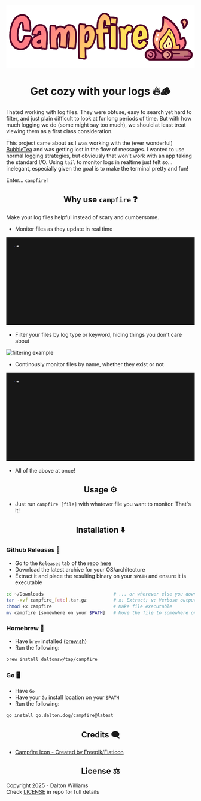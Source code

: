 <div align="center"">
    <img src="./assets/banner.png" style="width: 700px;"/>
    <h1>Get cozy with your logs 🔥🪵</h1>
</div>

I hated working with log files. They were obtuse, easy to search yet hard to filter, and just plain difficult to look at for long periods of time. But with how much logging we do (some might say too much), we should at least treat viewing them as a first class consideration.

This project came about as I was working with the (ever wonderful) [BubbleTea](https://github.com/charmbracelet/bubbletea) and was getting lost in the flow of messages. I wanted to use normal logging strategies, but obviously that won't work with an app taking the standard I/O. Using `tail` to monitor logs in realtime just felt so... inelegant, especially given the goal is to make the terminal pretty and fun!

Enter... `campfire`!

<div align="center">
    <h2>Why use <code>campfire</code> ❓</h2>
</div>

Make your log files helpful instead of scary and cumbersome.

- Monitor files as they update in real time

![realtime update example](./demo/realtime.gif)

- Filter your files by log type or keyword, hiding things you don't care about

![filtering example](./demo/filtering.gif)

- Continously monitor files by name, whether they exist or not

![file example](./demo/monitoring.gif)

- All of the above at once!

<div align="center">
    <h2>Usage ⚙️</h2>
</div>

- Just run `campfire [file]` with whatever file you want to monitor. That's it!

<div align="center">
    <h2>Installation ⬇️</h2>
</div>

### Github Releases 🐙

- Go to the `Releases` tab of the repo [here](https://github.com/DaltonSW/campfire/releases)
- Download the latest archive for your OS/architecture
- Extract it and place the resulting binary on your `$PATH` and ensure it is executable
```sh
cd ~/Downloads                          # ... or wherever else you downloaded it
tar -xvf campfire_[etc].tar.gz          # x: Extract; v: Verbose output; f: Give filename
chmod +x campfire                       # Make file executable
mv campfire [somewhere on your $PATH]   # Move the file to somewhere on your path
```

### Homebrew 🍺 

- Have `brew` installed ([brew.sh](https://brew.sh))
- Run the following:
```sh
brew install daltonsw/tap/campfire
```

### Go 🖥️ 

- Have `Go` 
- Have your `Go` install location on your `$PATH`
- Run the following: 
```sh
go install go.dalton.dog/campfire@latest
```

<div align="center">
    <h2>Credits 🗨️</h2>
</div>

- [Campfire Icon - Created by Freepik/Flaticon](https://www.flaticon.com/free-icons/campfire)

<div align="center">
    <h2>License ⚖️</h2>
</div>

Copyright 2025 - Dalton Williams  
Check [LICENSE](./LICENSE.md) in repo for full details
